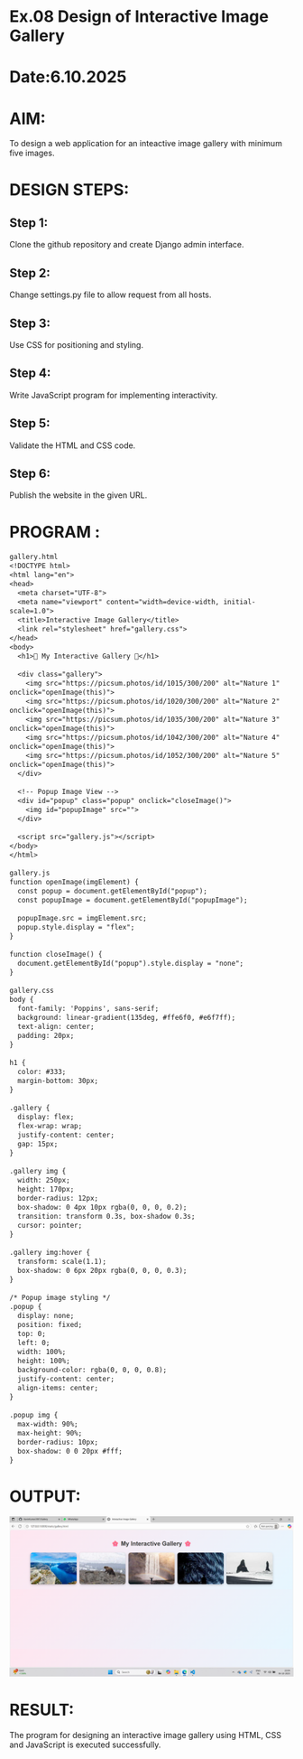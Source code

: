 # Ex.08 Design of Interactive Image Gallery
# Date:6.10.2025
# AIM:
To design a web application for an inteactive image gallery with minimum five images.

# DESIGN STEPS:
## Step 1:
Clone the github repository and create Django admin interface.

## Step 2:
Change settings.py file to allow request from all hosts.

## Step 3:
Use CSS for positioning and styling.

## Step 4:
Write JavaScript program for implementing interactivity.

## Step 5:
Validate the HTML and CSS code.

## Step 6:
Publish the website in the given URL.

# PROGRAM :
```
gallery.html
<!DOCTYPE html>
<html lang="en">
<head>
  <meta charset="UTF-8">
  <meta name="viewport" content="width=device-width, initial-scale=1.0">
  <title>Interactive Image Gallery</title>
  <link rel="stylesheet" href="gallery.css">
</head>
<body>
  <h1>🌸 My Interactive Gallery 🌸</h1>

  <div class="gallery">
    <img src="https://picsum.photos/id/1015/300/200" alt="Nature 1" onclick="openImage(this)">
    <img src="https://picsum.photos/id/1020/300/200" alt="Nature 2" onclick="openImage(this)">
    <img src="https://picsum.photos/id/1035/300/200" alt="Nature 3" onclick="openImage(this)">
    <img src="https://picsum.photos/id/1042/300/200" alt="Nature 4" onclick="openImage(this)">
    <img src="https://picsum.photos/id/1052/300/200" alt="Nature 5" onclick="openImage(this)">
  </div>

  <!-- Popup Image View -->
  <div id="popup" class="popup" onclick="closeImage()">
    <img id="popupImage" src="">
  </div>

  <script src="gallery.js"></script>
</body>
</html>

gallery.js
function openImage(imgElement) {
  const popup = document.getElementById("popup");
  const popupImage = document.getElementById("popupImage");
  
  popupImage.src = imgElement.src;
  popup.style.display = "flex";
}

function closeImage() {
  document.getElementById("popup").style.display = "none";
}

gallery.css
body {
  font-family: 'Poppins', sans-serif;
  background: linear-gradient(135deg, #ffe6f0, #e6f7ff);
  text-align: center;
  padding: 20px;
}

h1 {
  color: #333;
  margin-bottom: 30px;
}

.gallery {
  display: flex;
  flex-wrap: wrap;
  justify-content: center;
  gap: 15px;
}

.gallery img {
  width: 250px;
  height: 170px;
  border-radius: 12px;
  box-shadow: 0 4px 10px rgba(0, 0, 0, 0.2);
  transition: transform 0.3s, box-shadow 0.3s;
  cursor: pointer;
}

.gallery img:hover {
  transform: scale(1.1);
  box-shadow: 0 6px 20px rgba(0, 0, 0, 0.3);
}

/* Popup image styling */
.popup {
  display: none;
  position: fixed;
  top: 0;
  left: 0;
  width: 100%;
  height: 100%;
  background-color: rgba(0, 0, 0, 0.8);
  justify-content: center;
  align-items: center;
}

.popup img {
  max-width: 90%;
  max-height: 90%;
  border-radius: 10px;
  box-shadow: 0 0 20px #fff;
}

```
# OUTPUT:
![alt text](<Screenshot (40).png>)

# RESULT:
The program for designing an interactive image gallery using HTML, CSS and JavaScript is executed successfully.
